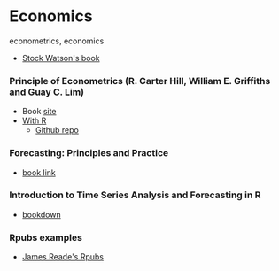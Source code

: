 # Economics
econometrics, economics

* [Stock Watson's book](https://wps.pearsoned.com/aw_stock_ie_3/178/45691/11696959.cw/index.html)

### Principle of Econometrics (R. Carter Hill, William E. Griffiths and Guay C. Lim)

* Book [site](https://www.principlesofeconometrics.com)
* [With R](https://bookdown.org/ccolonescu/RPoE4/)
  * [Github repo](https://github.com/ccolonescu/PoEdata) 


### Forecasting: Principles and Practice

* [book link](https://otexts.com/fpp2/)

### Introduction to Time Series Analysis and Forecasting in R

* [bookdown](https://bookdown.org/singh_pratap_tejendra/intro_time_series_r/)


### Rpubs examples

* [James Reade's Rpubs](https://rpubs.com/jjreade/)
